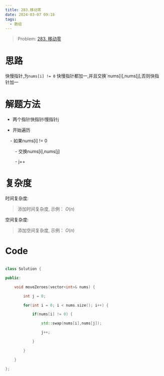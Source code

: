 ```yaml
---
title: 283.移动零
date: 2024-03-07 09:18
tags:
  - 数组
---
```


> Problem: [283. 移动零](https://leetcode.cn/problems/move-zeroes/description/)

  


# 思路

  

快慢指针,为`nums[i] != 0` 快慢指针都加一,并且交换`nums[i],nums[j],否则快指针加一

  

# 解题方法

  

- 两个指针快指针i慢指针j

- 开始遍历

    - 如果nums[i] != 0

        - 交换nums[i],nums[j]

        - j++

  

# 复杂度

  

时间复杂度:

> 添加时间复杂度, 示例： $O(n)$

  

空间复杂度:

> 添加空间复杂度, 示例： $O(n)$

  
  
  

# Code

```C++ []

class Solution {

public:

    void moveZeroes(vector<int>& nums) {

        int j = 0;

        for(int i = 0; i < nums.size(); i++) {

            if(nums[i] != 0) {

                std::swap(nums[i],nums[j]);

                j++;

            }

        }

    }

};

```